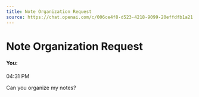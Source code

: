 ```yaml
---
title: Note Organization Request
source: https://chat.openai.com/c/006ce4f8-d523-4218-9099-20effdfb1a21
---
```


# Note Organization Request

#### You:
<time datetime="2024-04-02T20:31:27.802Z" title="4/2/2024, 4:31:27 PM">04:31 PM</time>

Can you organize my notes?